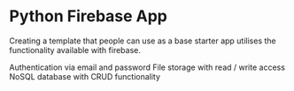 # Python Firebase App

Creating a template that people can use as a base starter app utilises the functionality available with firebase.

Authentication via email and password
File storage with read / write access
NoSQL database with CRUD functionality

